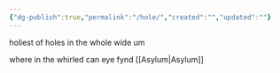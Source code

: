 ```yaml
---
{"dg-publish":true,"permalink":"/hole/","created":"","updated":""}
---
```



holiest of holes in the whole wide um

where in the whirled can eye fynd [[Asylum\|Asylum]]